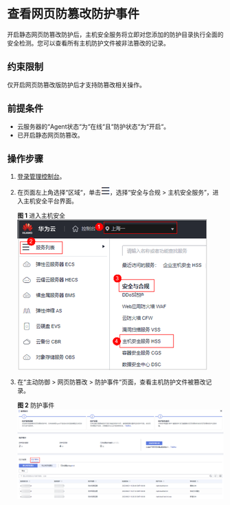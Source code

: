 # 查看网页防篡改防护事件<a name="hss_01_0309"></a>

开启静态网页防篡改防护后，主机安全服务将立即对您添加的防护目录执行全面的安全检测。您可以查看所有主机防护文件被非法篡改的记录。

## 约束限制<a name="section112495541074"></a>

仅开启网页防篡改版防护后才支持防篡改相关操作。

## 前提条件<a name="section2256777914731"></a>

-   云服务器的“Agent状态“为“在线“且“防护状态“为“开启“。
-   已开启静态网页防篡改。

## 操作步骤<a name="section17750121241610"></a>

1.  [登录管理控制台](https://console.huaweicloud.com/?locale=zh-cn)。
2.  在页面左上角选择“区域“，单击![](figures/zh-cn_image_0000001517317834.png)，选择“安全与合规 \> 主机安全服务”，进入主机安全平台界面。

    **图 1**  进入主机安全<a name="hss_01_0234_fig1855613765114"></a>  
    ![](figures/进入主机安全.png "进入主机安全")

3.  在“主动防御  \>  网页防篡改  \>  防护事件“页面，查看主机防护文件被篡改记录。

    **图 2**  防护事件<a name="fig1256418017252"></a>  
    ![](figures/防护事件.png "防护事件")

